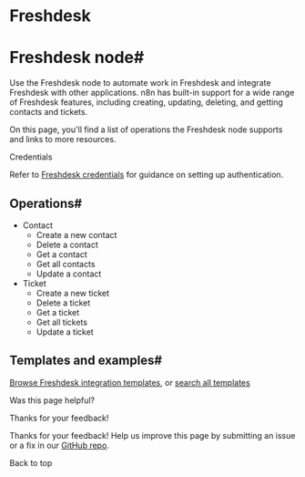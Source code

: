 # Freshdesk

[ ](https://github.com/n8n-io/n8n-docs/edit/main/docs/integrations/builtin/app-nodes/n8n-nodes-base.freshdesk.md "Edit this page")

# Freshdesk node#

Use the Freshdesk node to automate work in Freshdesk and integrate Freshdesk with other applications. n8n has built-in support for a wide range of Freshdesk features, including creating, updating, deleting, and getting contacts and tickets.

On this page, you'll find a list of operations the Freshdesk node supports and links to more resources.

Credentials

Refer to [Freshdesk credentials](../../credentials/freshdesk/) for guidance on setting up authentication. 

## Operations#

  * Contact
    * Create a new contact
    * Delete a contact
    * Get a contact
    * Get all contacts
    * Update a contact
  * Ticket
    * Create a new ticket
    * Delete a ticket
    * Get a ticket
    * Get all tickets
    * Update a ticket



## Templates and examples#

[Browse Freshdesk integration templates](https://n8n.io/integrations/freshdesk/), or [search all templates](https://n8n.io/workflows/)

Was this page helpful? 

Thanks for your feedback! 

Thanks for your feedback! Help us improve this page by submitting an issue or a fix in our [GitHub repo](https://github.com/n8n-io/n8n-docs). 

Back to top 
